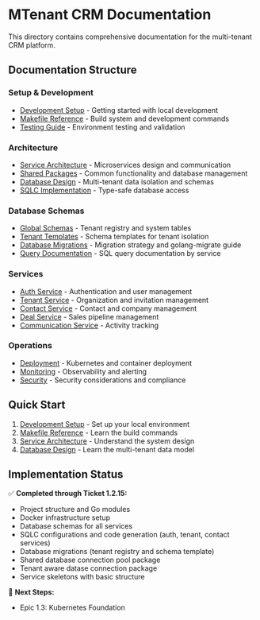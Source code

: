 # MTenant CRM Documentation

This directory contains comprehensive documentation for the multi-tenant CRM platform.

## Documentation Structure

### Setup & Development
- [Development Setup](./development/setup.md) - Getting started with local development
- [Makefile Reference](./development/makefile.md) - Build system and development commands
- [Testing Guide](./development/testing.md) - Environment testing and validation

### Architecture
- [Service Architecture](./architecture/services.md) - Microservices design and communication
- [Shared Packages](./architecture/shared-packages.md) - Common functionality and database management
- [Database Design](./architecture/database.md) - Multi-tenant data isolation and schemas
- [SQLC Implementation](./architecture/sqlc.md) - Type-safe database access

### Database Schemas
- [Global Schemas](./database/global/) - Tenant registry and system tables
- [Tenant Templates](./database/tenant-template/) - Schema templates for tenant isolation
- [Database Migrations](./database/migrations.md) - Migration strategy and golang-migrate guide
- [Query Documentation](./database/queries/) - SQL query documentation by service

### Services
- [Auth Service](./services/auth-service.md) - Authentication and user management
- [Tenant Service](./services/tenant-service.md) - Organization and invitation management
- [Contact Service](./services/contact-service.md) - Contact and company management
- [Deal Service](./services/deal-service.md) - Sales pipeline management
- [Communication Service](./services/communication-service.md) - Activity tracking

### Operations
- [Deployment](./operations/deployment.md) - Kubernetes and container deployment
- [Monitoring](./operations/monitoring.md) - Observability and alerting
- [Security](./operations/security.md) - Security considerations and compliance

## Quick Start

1. [Development Setup](./development/setup.md) - Set up your local environment
2. [Makefile Reference](./development/makefile.md) - Learn the build commands
3. [Service Architecture](./architecture/services.md) - Understand the system design
4. [Database Design](./architecture/database.md) - Learn the multi-tenant data model

## Implementation Status

✅ **Completed through Ticket 1.2.15:**
- Project structure and Go modules
- Docker infrastructure setup
- Database schemas for all services
- SQLC configurations and code generation (auth, tenant, contact services)
- Database migrations (tenant registry and schema template)
- Shared database connection pool package
- Tenant aware datase connection package
- Service skeletons with basic structure

🔄 **Next Steps:**
- Epic 1.3: Kubernetes Foundation